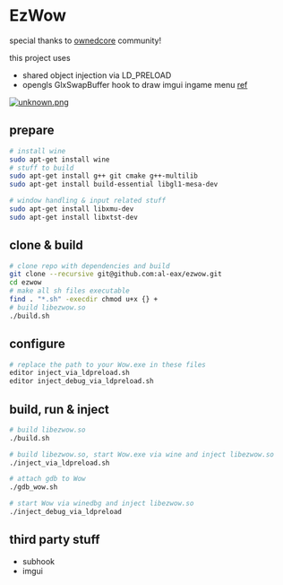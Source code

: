 # EzWow


special thanks to [ownedcore](https://www.ownedcore.com) community!


this project uses
* shared object injection via LD_PRELOAD 
* opengls GlxSwapBuffer hook to draw imgui ingame menu [ref](https://www.ownedcore.com/forums/world-of-warcraft/world-of-warcraft-bots-programs/wow-memory-editing/330135-linux-ld_preload-injection-without-patching-wine.html)


[![unknown.png](https://i.postimg.cc/zvRW54qM/unknown.png)](https://postimg.cc/YLMjznGf)


## prepare

```sh
# install wine
sudo apt-get install wine
# stuff to build
sudo apt-get install g++ git cmake g++-multilib
sudo apt-get install build-essential libgl1-mesa-dev 

# window handling & input related stuff
sudo apt-get install libxmu-dev
sudo apt-get install libxtst-dev
```

## clone & build

```sh
# clone repo with dependencies and build
git clone --recursive git@github.com:al-eax/ezwow.git
cd ezwow
# make all sh files executable
find . "*.sh" -execdir chmod u+x {} +
# build libezwow.so
./build.sh
```

## configure

```sh
# replace the path to your Wow.exe in these files
editor inject_via_ldpreload.sh
editor inject_debug_via_ldpreload.sh
```

## build, run & inject

```sh
# build libezwow.so
./build.sh

# build libezwow.so, start Wow.exe via wine and inject libezwow.so
./inject_via_ldpreload.sh

# attach gdb to Wow
./gdb_wow.sh

# start Wow via winedbg and inject libezwow.so
./inject_debug_via_ldpreload
```

## third party stuff

* subhook
* imgui
